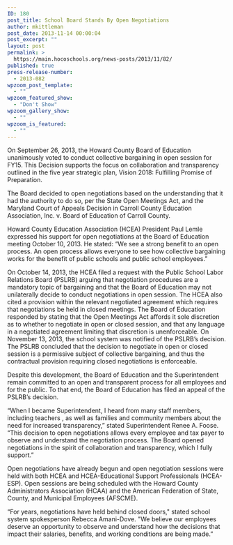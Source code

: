 ```yaml
---
ID: 180
post_title: School Board Stands By Open Negotiations
author: mkittleman
post_date: 2013-11-14 00:00:04
post_excerpt: ""
layout: post
permalink: >
  https://main.hocoschools.org/news-posts/2013/11/82/
published: true
press-release-number:
  - 2013-082
wpzoom_post_template:
  - ""
wpzoom_featured_show:
  - "Don't Show"
wpzoom_gallery_show:
  - ""
wpzoom_is_featured:
  - ""
---
```

On September 26, 2013, the Howard County Board of Education unanimously voted to conduct collective bargaining in open session for FY15. This Decision supports the focus on collaboration and transparency outlined in the five year strategic plan, Vision 2018: Fulfilling Promise of Preparation.

The Board decided to open negotiations based on the understanding that it had the authority to do so, per the State Open Meetings Act, and the Maryland Court of Appeals Decision in Carroll County Education Association, Inc. v. Board of Education of Carroll County.

Howard County Education Association (HCEA) President Paul Lemle expressed his support for open negotiations at the Board of Education meeting October 10, 2013. He stated: “We see a strong benefit to an open process. An open process allows everyone to see how collective bargaining works for the benefit of public schools and public school employees.”

On October 14, 2013, the HCEA filed a request with the Public School Labor Relations Board (PSLRB) arguing that negotiation procedures are a mandatory topic of bargaining and that the Board of Education may not unilaterally decide to conduct negotiations in open session. The HCEA also cited a provision within the relevant negotiated agreement which requires that negotiations be held in closed meetings. The Board of Education responded by stating that the Open Meetings Act affords it sole discretion as to whether to negotiate in open or closed session, and that any language in a negotiated agreement limiting that discretion is unenforceable. On November 13, 2013, the school system was notified of the PSLRB’s decision. The PSLRB concluded that the decision to negotiate in open or closed session is a permissive subject of collective bargaining, and thus the contractual provision requiring closed negotiations is enforceable.

Despite this development, the Board of Education and the Superintendent remain committed to an open and transparent process for all employees and for the public. To that end, the Board of Education has filed an appeal of the PSLRB’s decision.

“When I became Superintendent, I heard from many staff members, including teachers , as well as families and community members about the need for increased transparency,” stated Superintendent Renee A. Foose. “This decision to open negotiations allows every employee and tax payer to observe and understand the negotiation process. The Board opened negotiations in the spirit of collaboration and transparency, which I fully support.”

Open negotiations have already begun and open negotiation sessions were held with both HCEA and HCEA-Educational Support Professionals (HCEA-ESP). Open sessions are being scheduled with the Howard County Administrators Association (HCAA) and the American Federation of State, County, and Municipal Employees (AFSCME).

“For years, negotiations have held behind closed doors," stated school system spokesperson Rebecca Amani-Dove. "We believe our employees deserve an opportunity to observe and understand how the decisions that impact their salaries, benefits, and working conditions are being made.”